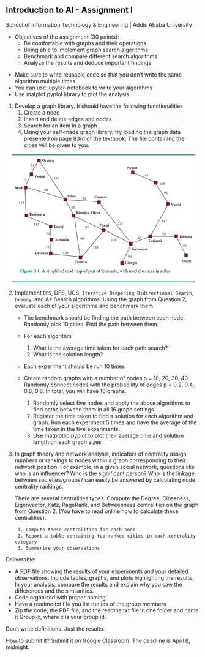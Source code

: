 

## Introduction to AI - Assignment I

School of Information Technology & Engineering | Addis Ababa University
- Objectives of the assignment (30 points):
    - Be comfortable with graphs and their operations
    - Being able to implement graph search algorithms
    - Benchmark and compare different search algorithms
    -  Analyze the results and deduce important findings

* Make sure to write reusable code so that you don’t write the same algorithm multiple times
* You can use jupyter-notebook to write your algorithms
* Use matplot.pyplot library to plot the analysis


1. Develop a graph library. It should have the following functionalities
    1. Create a node
    2. Insert and delete edges and nodes
    3. Search for an item in a graph
    4. Using your self-made graph library, try loading the graph data presented on page 83rd of the textbook. The file containing the cities will be given to you. 


<img src=".\romania_city.png" alt=""></img>

2. Implement `BFS`, DFS, UCS, `Iterative Deepening`, `Bidirectional Search`, `Greedy`, and A* Search algorithms. Using the graph from Question 2, evaluate each of your algorithms and benchmark them.

    - The benchmark should be finding the path between each node. Randomly pick 10 cities. Find the path between them.

    - For each algorithm
        1. What is the average time taken for each path search?
        2. What is the solution length?

    - Each experiment should be run 10 times

    - Create random graphs with a number of nodes n = 10, 20, 30, 40.  Randomly connect nodes with the probability of edges p = 0.2, 0.4, 0.6, 0.8. In total, you will have 16 graphs. 

        1. Randomly select five nodes and apply the above algorithms to find paths between them in all 16 graph settings. 
        2. Register the time taken to find a solution for each algorithm and graph. Run each experiment 5 times and have the average of the time taken in the five experiments.
        3. Use matplotlib.pyplot to plot their average time and solution length on each graph sizes

3. In graph theory and network analysis, indicators of centrality assign numbers or rankings to nodes within a graph corresponding to their network position. For example, in a given social network, questions like who is an influencer? Who is the significant person? Who is the linkage between societies/groups? can easily be answered by calculating node centrality rankings.

    There are several centralities types. Compute the Degree, Closeness, Eigenvector, Katz, PageRank, and Betweenness centralities on the graph from Question 2. (You have to read online how to calculate these centralities). 

        1. Compute these centralities for each node
        2. Report a table containing top-ranked cities in each centrality category
        3. Summerise your observations

Deliverable: 
* A PDF file showing the results of your experiments and your detailed observations. Include tables, graphs, and plots highlighting the results. In your analysis, compare the results and explain why you saw the differences and the similarities. 
* Code organized with proper naming
* Have a readme.txt file you list the ids of the group members	
* Zip the code, the PDF file, and the readme.txt file in one folder and name it Group-x, where x is your group id.  

Don’t write definitions. Just the results.

How to submit it?
Submit it on Google Classroom. The deadline is April 8, midnight. 
